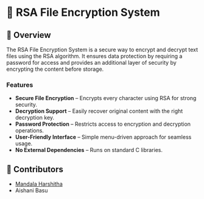 # 🔐 RSA File Encryption System

## 📜 Overview
The RSA File Encryption System is a secure way to encrypt and decrypt text files using the RSA algorithm. It ensures data protection by requiring a password for access and provides an additional layer of security by encrypting the content before storage. 

### Features
- **Secure File Encryption** – Encrypts every character using RSA for strong security.
- **Decryption Support** – Easily recover original content with the right decryption key.
- **Password Protection** – Restricts access to encryption and decryption operations.
- **User-Friendly Interface** – Simple menu-driven approach for seamless usage.
- **No External Dependencies** – Runs on standard C libraries.

## 🤝 Contributors
- [Mandala Harshitha](https://github.com/HARSHITHAMANDALA)
- Aishani Basu




